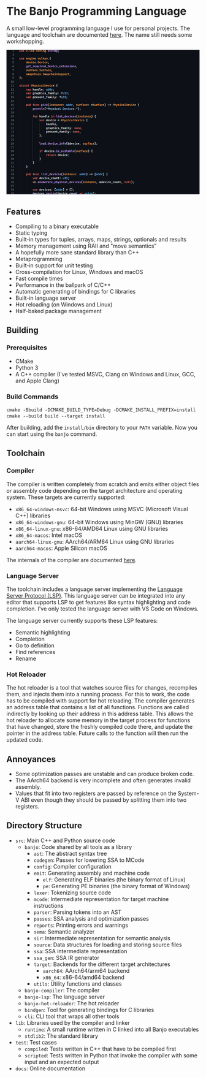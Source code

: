 # The Banjo Programming Language

A small low-level programming language I use for personal projects. The language and toolchain are documented [here](https://chnoblouch.github.io/banjo-lang/). The name still needs some workshopping.

![Some Banjo source code in VSCode](docs/example.png?)

## Features

- Compiling to a binary executable
- Static typing
- Built-in types for tuples, arrays, maps, strings, optionals and results
- Memory management using RAII and "move semantics"
- A hopefully more sane standard library than C++
- Metaprogramming
- Built-in support for unit testing
- Cross-compilation for Linux, Windows and macOS
- Fast compile times
- Performance in the ballpark of C/C++
- Automatic generating of bindings for C libraries
- Built-in language server
- Hot reloading (on Windows and Linux)
- Half-baked package management

## Building

### Prerequisites

- CMake
- Python 3
- A C++ compiler (I've tested MSVC, Clang on Windows and Linux, GCC, and Apple Clang)

### Build Commands

```
cmake -Bbuild -DCMAKE_BUILD_TYPE=Debug -DCMAKE_INSTALL_PREFIX=install
cmake --build build --target install
```

After building, add the `install/bin` directory to your `PATH` variable. Now you can start using the `banjo` command.

## Toolchain

### Compiler

The compiler is written completely from scratch and emits either object files or assembly code depending on the target architecture and operating system. These targets are currently supported:

- `x86_64-windows-msvc`: 64-bit Windows using MSVC (Microsoft Visual C++) libraries
- `x86_64-windows-gnu`: 64-bit Windows using MinGW (GNU) libraries
- `x86_64-linux-gnu`: x86-64/AMD64 Linux using GNU libraries 
- `x86_64-macos`: Intel macOS
- `aarch64-linux-gnu`: AArch64/ARM64 Linux using GNU libraries
- `aarch64-macos`: Apple Silicon macOS

The internals of the compiler are documented [here](docs/compiler.md).

### Language Server

The toolchain includes a language server implementing the [Language Server Protocol (LSP)](https://microsoft.github.io/language-server-protocol/). This language server can be integrated into any editor that supports LSP to get features like syntax highlighting and code completion. I've only tested the language server with VS Code on Windows.

The language server currently supports these LSP features:
- Semantic highlighting
- Completion
- Go to definition
- Find references
- Rename

### Hot Reloader

The hot reloader is a tool that watches source files for changes, recompiles them, and injects them into a running process. For this to work, the code has to be compiled with support for hot reloading. The compiler generates an address table that contains a list of all functions. Functions are called indirectly by looking up their address in this address table. This allows the hot reloader to allocate some memory in the target process for functions that have changed, store the freshly compiled code there, and update the pointer in the address table. Future calls to the function will then run the updated code.

## Annoyances

- Some optimization passes are unstable and can produce broken code.
- The AArch64 backend is very incomplete and often generates invalid assembly.
- Values that fit into two registers are passed by reference on the System-V ABI even though they should be passed by splitting them into two registers.

## Directory Structure

- `src`: Main C++ and Python source code
    - `banjo`: Code shared by all tools as a library
        - `ast`: The abstract syntax tree
        - `codegen`: Passes for lowering SSA to MCode
        - `config`: Compiler configuration
        - `emit`: Generating assembly and machine code
            - `elf`: Generating ELF binaries (the binary format of Linux)
            - `pe`: Generating PE binaries (the binary format of Windows)
        - `lexer`: Tokenizing source code
        - `mcode`: Intermediate representation for target machine instructions
        - `parser`: Parsing tokens into an AST
        - `passes`: SSA analysis and optimization passes
        - `reports`: Printing errors and warnings
        - `sema`: Semantic analyzer
        - `sir`: Intermediate representation for semantic analysis
        - `source`: Data structures for loading and storing source files
        - `ssa`: SSA intermediate representation
        - `ssa_gen`: SSA IR generator
        - `target`: Backends for the different target architectures
            - `aarch64`: AArch64/arm64 backend
            - `x86_64`: x86-64/amd64 backend
        - `utils`: Utility functions and classes
    - `banjo-compiler`: The compiler
    - `banjo-lsp`: The language server
    - `banjo-hot-reloader`: The hot reloader
    - `bindgen`: Tool for generating bindings for C libraries
    - `cli`: CLI tool that wraps all other tools
- `lib`: Libraries used by the compiler and linker
    - `runtime`: A small runtime written in C linked into all Banjo executables
    - `stdlib2`: The standard library
- `test`: Test cases
    - `compiled`: Tests written in C++ that have to be compiled first
    - `scripted`: Tests written in Python that invoke the compiler with some input and an expected output 
- `docs`: Online documentation
